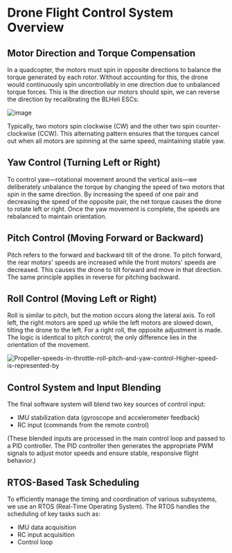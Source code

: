 # Drone Flight Control System Overview

## Motor Direction and Torque Compensation

In a quadcopter, the motors must spin in opposite directions to balance the torque generated by each rotor. Without accounting for this, the drone would continuously spin uncontrollably in one direction due to unbalanced torque forces.
This is the direction our motors should spin, we can reverse the direction by recalibrating the BLHeli ESCs:

![image](https://github.com/user-attachments/assets/e418890d-b370-42bd-92d3-15b549098ed0)

Typically, two motors spin clockwise (CW) and the other two spin counter-clockwise (CCW). This alternating pattern ensures that the torques cancel out when all motors are spinning at the same speed, maintaining stable yaw.

## Yaw Control (Turning Left or Right)

To control yaw—rotational movement around the vertical axis—we deliberately unbalance the torque by changing the speed of two motors that spin in the same direction. By increasing the speed of one pair and decreasing the speed of the opposite pair, the net torque causes the drone to rotate left or right. Once the yaw movement is complete, the speeds are rebalanced to maintain orientation.

## Pitch Control (Moving Forward or Backward)

Pitch refers to the forward and backward tilt of the drone. To pitch forward, the rear motors' speeds are increased while the front motors' speeds are decreased. This causes the drone to tilt forward and move in that direction. The same principle applies in reverse for pitching backward.

## Roll Control (Moving Left or Right)

Roll is similar to pitch, but the motion occurs along the lateral axis. To roll left, the right motors are sped up while the left motors are slowed down, tilting the drone to the left. For a right roll, the opposite adjustment is made. The logic is identical to pitch control; the only difference lies in the orientation of the movement.

![Propeller-speeds-in-throttle-roll-pitch-and-yaw-control-Higher-speed-is-represented-by](https://github.com/user-attachments/assets/365f9771-49a1-4100-a70a-53770ad539dc)

## Control System and Input Blending

The final software system will blend two key sources of control input:
- IMU stabilization data (gyroscope and accelerometer feedback)
- RC input (commands from the remote control)

(These blended inputs are processed in the main control loop and passed to a PID controller. The PID controller then generates the appropriate PWM signals to adjust motor speeds and ensure stable, responsive flight behavior.)

## RTOS-Based Task Scheduling

To efficiently manage the timing and coordination of various subsystems, we use an RTOS (Real-Time Operating System). The RTOS handles the scheduling of key tasks such as:
- IMU data acquisition
- RC input acquisition
- Control loop

